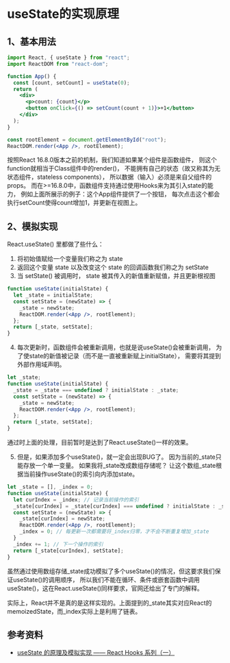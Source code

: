 # useState的实现原理

## 1、基本用法

```jsx harmony
import React, { useState } from "react";
import ReactDOM from "react-dom";

function App() {
  const [count, setCount] = useState(0);
  return (
    <div>
      <p>count: {count}</p>
      <button onClick={() => setCount(count + 1)}>+1</button>
    </div>
  );
}

const rootElement = document.getElementById("root");
ReactDOM.render(<App />, rootElement);
```

按照React 16.8.0版本之前的机制，我们知道如果某个组件是函数组件，
则这个function就相当于Class组件中的render()，
不能拥有自己的状态（故又称其为无状态组件，stateless components），
所以数据（输入）必须是来自父组件的props。
而在>=16.8.0中，函数组件支持通过使用Hooks来为其引入state的能力，
例如上面所展示的例子：这个App组件提供了一个按钮，
每次点击这个都会执行setCount使得count增加1，并更新在视图上。

## 2、模拟实现

React.useState() 里都做了些什么：

1. 将初始值赋给一个变量我们称之为 state
2. 返回这个变量 state 以及改变这个 state 的回调函数我们称之为 setState
3. 当 setState() 被调用时， state 被其传入的新值重新赋值，并且更新根视图

```jsx harmony
function useState(initialState) {
  let _state = initialState;
  const setState = (newState) => {
    _state = newState;
    ReactDOM.render(<App />, rootElement);
  };
  return [_state, setState];
}
```

4. 每次更新时，函数组件会被重新调用，也就是说useState()会被重新调用，
为了使state的新值被记录（而不是一直被重新赋上initialState），
需要将其提到外部作用域声明。

```jsx harmony
let _state;
function useState(initialState) {
  _state = _state === undefined ? initialState : _state;
  const setState = (newState) => {
    _state = newState;
    ReactDOM.render(<App />, rootElement);
  };
  return [_state, setState];
}
```

通过时上面的处理，目前暂时是达到了React.useState()一样的效果。

5. 但是，如果添加多个useState()，就一定会出现BUG了。
因为当前的_state只能存放一个单一变量。
如果我将_state改成数组存储呢？
让这个数组_state根据当前操作useState()的索引向内添加state。

```jsx harmony
let _state = [], _index = 0;
function useState(initialState) {
  let curIndex = _index; // 记录当前操作的索引
  _state[curIndex] = _state[curIndex] === undefined ? initialState : _state[curIndex];
  const setState = (newState) => {
    _state[curIndex] = newState;
    ReactDOM.render(<App />, rootElement);
    _index = 0; // 每更新一次都需要将_index归零，才不会不断重复增加_state
  }
  _index += 1; // 下一个操作的索引
  return [_state[curIndex], setState];
}
```

虽然通过使用数组存储_state成功模拟了多个useState()的情况，但这要求我们保证useState()的调用顺序，
所以我们不能在循环、条件或嵌套函数中调用useState()，这在React.useState()同样要求，官网还给出了专门的解释。

实际上，React并不是真的是这样实现的。上面提到的_state其实对应React的memoizedState，而_index实际上是利用了链表。

## 参考资料

- [useState 的原理及模拟实现 —— React Hooks 系列（一）](https://zhuanlan.zhihu.com/p/100714485)
